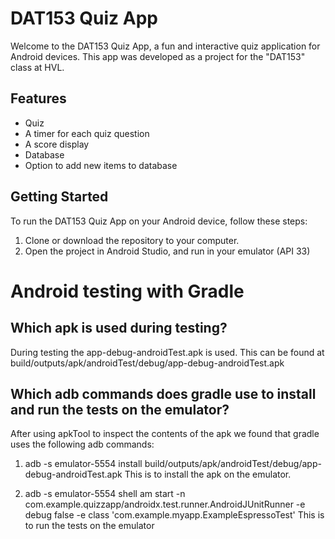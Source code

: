 # DAT153 Quiz App

Welcome to the DAT153 Quiz App, a fun and interactive quiz application for Android devices. This app was developed as a project for the "DAT153" class at HVL.

## Features
- Quiz
- A timer for each quiz question
- A score display
- Database
- Option to add new items to database

## Getting Started

To run the DAT153 Quiz App on your Android device, follow these steps:
1. Clone or download the repository to your computer.
2. Open the project in Android Studio, and run in your emulator (API 33)

# Android testing with Gradle

## Which apk is used during testing?

During testing the app-debug-androidTest.apk is used. This can be found at build/outputs/apk/androidTest/debug/app-debug-androidTest.apk

## Which adb commands does gradle use to install and run the tests on the emulator?

After using apkTool to inspect the contents of the apk we found that gradle uses the following adb commands:

1. adb -s emulator-5554 install build/outputs/apk/androidTest/debug/app-debug-androidTest.apk
 This is to install the apk on the emulator.

2. adb -s emulator-5554 shell am start -n com.example.quizzapp/androidx.test.runner.AndroidJUnitRunner -e debug false -e class 'com.example.myapp.ExampleEspressoTest'
This is to run the tests on the emulator